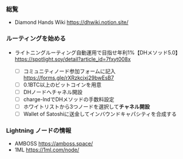 ### 総覧
- Diamond Hands Wiki  https://dhwiki.notion.site/
### ルーティングを始める    
- ライトニングルーティング自動運用で目指せ年利1%【DHメソッド5.0】  https://spotlight.soy/detail?article_id=7fxyt008x  
  
    - [ ] コミュニティノード参加フォームに記入  
              https://forms.gle/rXRzkcjxj29bwEsB7
    - [ ] 0.1BTC以上のビットコインを用意  
    - [ ] DHノードへチャネル開設  
    - [ ] charge-lndでDHメソッドの手数料設定   
    - [ ] ホワイトリストから3つノードを選択して**チャネル開設**  
    - [ ] Wallet of Satoshiに送金してインバウンドキャパシティを合成する
### Lightning ノードの情報
- AMBOSS https://amboss.space/
- 1ML https://1ml.com/node/  
